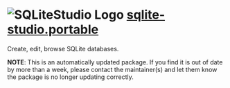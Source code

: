 # ![SQLiteStudio Logo](https://cdn.jsdelivr.net/gh/mikeee/ChocoPackages/icons/sqlite-studio.portable.png "SQLiteStudio Portable Logo") [sqlite-studio.portable](https://chocolatey.org/packages/sqlite-studio.portable)

Create, edit, browse SQLite databases.

**NOTE**: This is an automatically updated package. If you find it is out of date by more than a week, please contact the maintainer(s) and let them know the package is no longer updating correctly.

